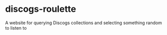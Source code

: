 # discogs-roulette
A website for querying Discogs collections and selecting something random to listen to
